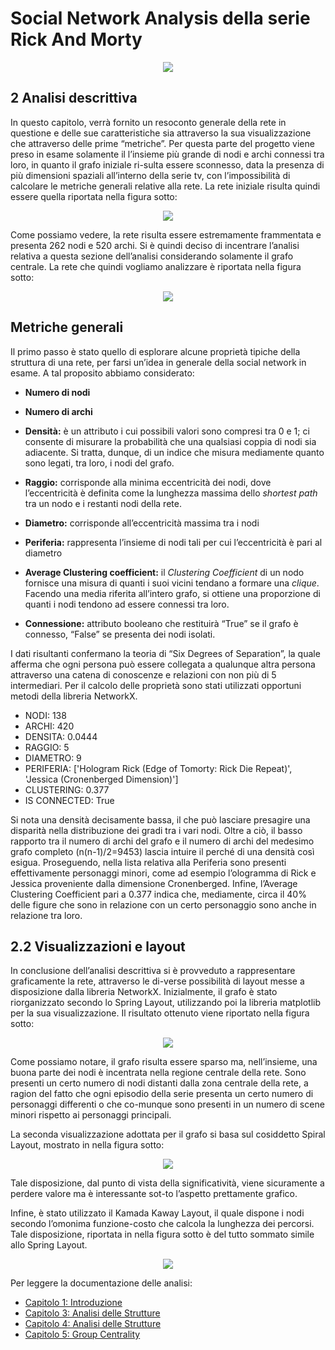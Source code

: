 # Social Network Analysis della serie Rick And Morty
<p align="center">
  <img src="https://github.com/Simone-Scalella/networkxProject/blob/main/img_readme/logo.png">
</p>

## 2 Analisi descrittiva
In questo capitolo, verrà fornito un resoconto generale della rete in questione e delle sue caratteristiche sia attraverso la sua visualizzazione che attraverso delle prime “metriche”. Per questa parte del progetto viene preso in esame solamente il l’insieme più grande di nodi e archi connessi tra loro, in quanto il grafo iniziale ri-sulta essere sconnesso, data la presenza di più dimensioni spaziali all’interno della serie tv, con l’impossibilità di calcolare le metriche generali relative alla rete. 
La rete iniziale risulta quindi essere quella riportata nella figura sotto:

<p align="center">
  <img src="https://github.com/Simone-Scalella/networkxProject/blob/main/img_readme/Immagine4.png">
</p>

Come possiamo vedere, la rete risulta essere estremamente frammentata e presenta 262 nodi e 520 archi. Si è quindi deciso di incentrare l’analisi relativa a questa sezione dell’analisi considerando solamente il grafo centrale. La rete che quindi vogliamo analizzare è riportata nella figura sotto:

<p align="center">
  <img src="https://github.com/Simone-Scalella/networkxProject/blob/main/img_readme/Immagine5.png">
</p>

## Metriche generali
Il primo passo è stato quello di esplorare alcune proprietà tipiche della struttura di una rete, per farsi un’idea in generale della social network in esame. A tal proposito abbiamo considerato:

 - **Numero di nodi**
   
 - **Numero di archi**
  - **Densità:** è un attributo i cui possibili valori sono compresi tra 0 e 1; ci consente di misurare la probabilità che una qualsiasi
   coppia di nodi sia adiacente. Si tratta, dunque, di un indice che
   misura mediamente quanto sono legati, tra loro, i nodi del grafo.
 -  **Raggio:** corrisponde alla minima eccentricità dei nodi, dove l’eccentricità è definita come la lunghezza massima dello _shortest
   path_ tra un nodo e i restanti nodi della rete.
 -  **Diametro:** corrisponde all’eccentricità massima tra i nodi
 -  **Periferia:** rappresenta l’insieme di nodi tali per cui l’eccentricità è pari al diametro
 -  **Average Clustering coefficient:** il _Clustering Coefficient_ di un nodo fornisce una misura di quanti i suoi vicini tendano a formare
   una _clique_. Facendo una media riferita all’intero grafo, si ottiene
   una proporzione di quanti i nodi tendono ad essere connessi tra loro.
-   **Connessione:** attributo booleano che restituirà “True” se il grafo è connesso, “False” se presenta dei nodi isolati.

I dati risultanti confermano la teoria di “Six Degrees of Separation”, la quale afferma che ogni persona può essere collegata a qualunque altra persona attraverso una catena di conoscenze e relazioni con non più di 5 intermediari. Per il calcolo delle proprietà sono stati utilizzati opportuni metodi della libreria NetworkX.

-	NODI: 138 
-	ARCHI: 420 
-	DENSITA: 0.0444 
-	RAGGIO: 5 
-	DIAMETRO: 9 
-	PERIFERIA: ['Hologram Rick (Edge of Tomorty: Rick Die Repeat)', 'Jessica (Cronenberged Dimension)'] 
-	CLUSTERING: 0.377 
-	IS CONNECTED: True

Si nota una densità decisamente bassa, il che può lasciare presagire una disparità nella distribuzione dei gradi tra i vari nodi. Oltre a ciò, il basso rapporto tra il numero di archi del grafo e il numero di archi del medesimo grafo completo (n(n-1)/2=9453) lascia intuire il perché di una densità così esigua.
Proseguendo, nella lista relativa alla Periferia sono presenti effettivamente personaggi minori, come ad esempio l’ologramma di Rick e Jessica proveniente dalla dimensione Cronenberged.
Infine, l’Average Clustering Coefficient pari a 0.377 indica che, mediamente, circa il 40% delle figure che sono in relazione con un certo personaggio sono anche in relazione tra loro.

## 2.2	Visualizzazioni e layout
In conclusione dell’analisi descrittiva si è provveduto a rappresentare graficamente la rete, attraverso le di-verse possibilità di layout messe a disposizione dalla libreria NetworkX.
Inizialmente, il grafo è stato riorganizzato secondo lo Spring Layout, utilizzando poi la libreria matplotlib per la sua visualizzazione. Il risultato ottenuto viene riportato nella figura sotto:

<p align="center">
  <img src="https://github.com/Simone-Scalella/networkxProject/blob/main/img_readme/Immagine6.png">
</p>

Come possiamo notare, il grafo risulta essere sparso ma, nell’insieme, una buona parte dei nodi è incentrata nella regione centrale della rete. Sono presenti un certo numero di nodi distanti dalla zona centrale della rete, a ragion del fatto che ogni episodio della serie presenta un certo numero di personaggi differenti o che co-munque sono presenti in un numero di scene minori rispetto ai personaggi principali.

La seconda visualizzazione adottata per il grafo si basa sul cosiddetto Spiral Layout, mostrato in nella figura sotto:

<p align="center">
  <img src="https://github.com/Simone-Scalella/networkxProject/blob/main/img_readme/Immagine7.png">
</p>

Tale disposizione, dal punto di vista della significatività, viene sicuramente a perdere valore ma è interessante sot-to l’aspetto prettamente grafico.

Infine, è stato utilizzato il Kamada Kaway Layout, il quale dispone i nodi secondo l’omonima funzione-costo che calcola la lunghezza dei percorsi. Tale disposizione, riportata in nella figura sotto è del tutto sommato simile allo Spring Layout.

<p align="center">
  <img src="https://github.com/Simone-Scalella/networkxProject/blob/main/img_readme/Immagine8.png">
</p>

Per leggere la documentazione delle analisi:
- [Capitolo 1: Introduzione](networkxProject/README.md)
- [Capitolo 3: Analisi delle Strutture](Doc%20Analisi%20Centralità/README.md)
- [Capitolo 4: Analisi delle Strutture](Doc%20Analisi%20Strutture/README.md)
- [Capitolo 5: Group Centrality](Doc%20Group%20Centrality/README.md)
